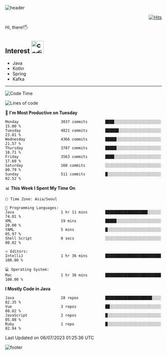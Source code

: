 ![header](https://capsule-render.vercel.app/api?type=soft&color=gradient&text=%20%20Gnoyes%20%20&fontAlign=30&fontSize=30&textBg=true&desc=Backend%20Developer&descAlign=60&descAlignY=50&&descSize=30)

<div align=right>
  
[![Hits](https://hits.seeyoufarm.com/api/count/incr/badge.svg?url=https%3A%2F%2Fgithub.com%2Fjeff-seyong)](https://hits.seeyoufarm.com)

</div>


Hi, there!🖐

## Interest <img src="https://media.giphy.com/media/bx3Cvt88j7PtM4SOaS/giphy.gif" alt="coding" width="40px" />

- Java
- Kotlin
- Spring
- Kafka

---

<!--START_SECTION:waka-->
![Code Time](http://img.shields.io/badge/Code%20Time-658%20hrs%2039%20mins-blue)

![Lines of code](https://img.shields.io/badge/From%20Hello%20World%20I%27ve%20Written-1.9%20million%20lines%20of%20code-blue)

📅 **I'm Most Productive on Tuesday** 

```text
Monday                   3037 commits        ████░░░░░░░░░░░░░░░░░░░░░   15.00 % 
Tuesday                  4821 commits        ██████░░░░░░░░░░░░░░░░░░░   23.81 % 
Wednesday                4366 commits        █████░░░░░░░░░░░░░░░░░░░░   21.57 % 
Thursday                 3787 commits        █████░░░░░░░░░░░░░░░░░░░░   18.71 % 
Friday                   3563 commits        ████░░░░░░░░░░░░░░░░░░░░░   17.60 % 
Saturday                 160 commits         ░░░░░░░░░░░░░░░░░░░░░░░░░   00.79 % 
Sunday                   511 commits         █░░░░░░░░░░░░░░░░░░░░░░░░   02.52 % 
```


📊 **This Week I Spent My Time On** 

```text
🕑︎ Time Zone: Asia/Seoul

💬 Programming Languages: 
Java                     1 hr 11 mins        ███████████████████░░░░░░   74.01 % 
XML                      19 mins             █████░░░░░░░░░░░░░░░░░░░░   20.00 % 
YAML                     5 mins              █░░░░░░░░░░░░░░░░░░░░░░░░   05.97 % 
Shell Script             0 secs              ░░░░░░░░░░░░░░░░░░░░░░░░░   00.02 % 

🔥 Editors: 
IntelliJ                 1 hr 36 mins        █████████████████████████   100.00 % 

💻 Operating System: 
Mac                      1 hr 36 mins        █████████████████████████   100.00 % 
```

**I Mostly Code in Java** 

```text
Java                     28 repos            █████████████████████░░░░   82.35 % 
Vue                      3 repos             ██░░░░░░░░░░░░░░░░░░░░░░░   08.82 % 
JavaScript               2 repos             █░░░░░░░░░░░░░░░░░░░░░░░░   05.88 % 
Ruby                     1 repo              █░░░░░░░░░░░░░░░░░░░░░░░░   02.94 % 
```




 Last Updated on 06/07/2023 01:25:36 UTC
<!--END_SECTION:waka-->

<!--

<div align=center>
  
[![Gmail Badge](https://img.shields.io/badge/Gmail-d14836?style=flat&logo=Gmail&logoColor=white&link=mailto:sedragon.kim@gmail.com)](mailto:sedragon.kim@gmail.com) 

</div>

-->


![footer](https://capsule-render.vercel.app/api?type=waving&color=gradient&height=300&section=footer&animation=twinkling&reversal=true)
